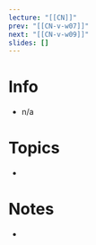 ```yaml
---
lecture: "[[CN]]"
prev: "[[CN-v-w07]]"
next: "[[CN-v-w09]]"
slides: []
---
```



# Info
- n/a


# Topics
- 

# Notes
- 